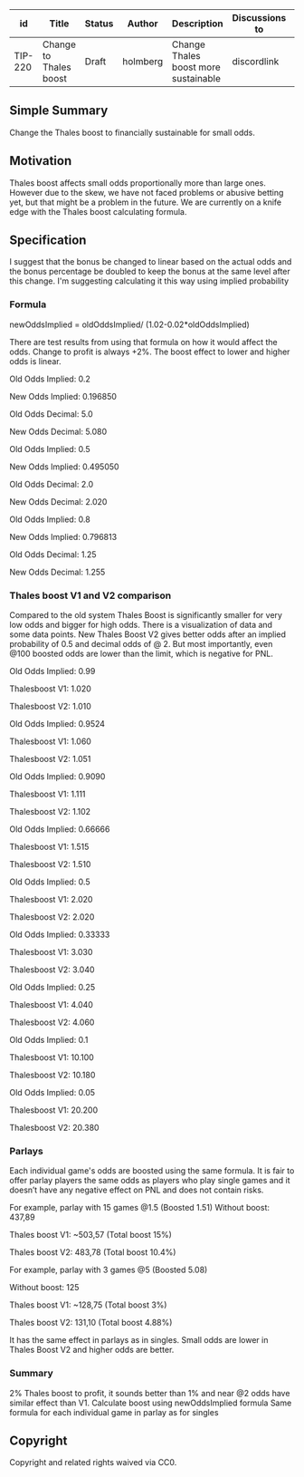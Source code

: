 | id      | Title | Status | Author | Description | Discussions to | Created |
| ----------- | ----------- | ----------- | ----------- | ----------- | ----------- | ----------- |
| TIP-220 | Change to Thales boost | Draft | holmberg | Change Thales boost more sustainable | discordlink | 2024-08-06

## Simple Summary
Change the Thales boost to financially sustainable for small odds.

## Motivation
Thales boost affects small odds proportionally more than large ones. However due to the skew, we have not faced problems or abusive betting yet, but that might be a problem in the future. We are currently on a knife edge with the Thales boost calculating formula.

## Specification
I suggest that the bonus be changed to linear based on the actual odds and the bonus percentage be doubled to keep the bonus at the same level after this change. I'm suggesting calculating it this way using implied probability

### Formula
newOddsImplied = oldOddsImplied/ (1.02-0.02*oldOddsImplied)

There are test results from using that formula on how it would affect the odds. Change to profit is always +2%. The boost effect to lower and higher odds is linear. 

Old Odds Implied: 0.2

New Odds Implied: 0.196850

Old Odds Decimal: 5.0

New Odds Decimal: 5.080



Old Odds Implied: 0.5

New Odds Implied: 0.495050

Old Odds Decimal: 2.0

New Odds Decimal: 2.020


Old Odds Implied: 0.8

New Odds Implied: 0.796813

Old Odds Decimal: 1.25

New Odds Decimal: 1.255

### Thales boost V1 and V2 comparison
Compared to the old system Thales Boost is significantly smaller for very low odds and bigger for high odds. There is a visualization of data and some data points. New Thales Boost V2 gives better odds after an implied probability of 0.5 and decimal odds of @ 2. But most importantly, even @100 boosted odds are lower than the limit, which is negative for PNL.

Old Odds Implied: 0.99

Thalesboost V1: 1.020

Thalesboost V2: 1.010


Old Odds Implied: 0.9524

Thalesboost V1: 1.060

Thalesboost V2: 1.051


Old Odds Implied: 0.9090

Thalesboost V1: 1.111

Thalesboost V2: 1.102


Old Odds Implied: 0.66666

Thalesboost V1: 1.515

Thalesboost V2: 1.510


Old Odds Implied: 0.5

Thalesboost V1: 2.020

Thalesboost V2: 2.020


Old Odds Implied: 0.33333

Thalesboost V1: 3.030

Thalesboost V2: 3.040


Old Odds Implied: 0.25

Thalesboost V1: 4.040

Thalesboost V2: 4.060


Old Odds Implied: 0.1

Thalesboost V1: 10.100

Thalesboost V2: 10.180


Old Odds Implied: 0.05

Thalesboost V1: 20.200

Thalesboost V2: 20.380



### Parlays
Each individual game's odds are boosted using the same formula. It is fair to offer parlay players the same odds as players who play single games and it doesn’t have any negative effect on PNL and does not contain risks.


For example, parlay with 15 games @1.5 (Boosted 1.51)
Without boost: 437,89

Thales boost V1: ~503,57 (Total boost 15%)

Thales boost V2: 483,78  (Total boost 10.4%)


For example, parlay with 3 games @5 (Boosted 5.08)

Without boost: 125

Thales boost V1: ~128,75 (Total boost 3%)

Thales boost V2: 131,10 (Total boost 4.88%)

It has the same effect in parlays as in singles. Small odds are lower in Thales Boost V2 and higher odds are better. 


### Summary
2% Thales boost to profit, it sounds better than 1% and near @2 odds have similar effect than V1.
Calculate boost using newOddsImplied formula
Same formula for each individual game in parlay as for singles

## Copyright

Copyright and related rights waived via CC0.

